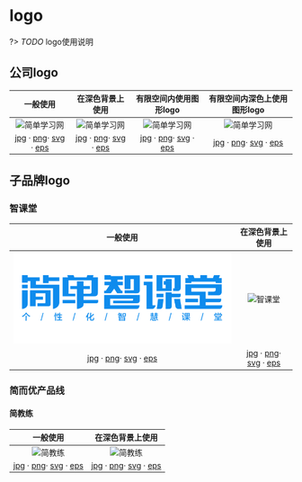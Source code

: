 # logo

?> _TODO_ logo使用说明

## 公司logo

|一般使用|在深色背景上使用|有限空间内使用图形logo|有限空间内深色上使用图形logo|
|:--:|:--:|:--:|:--:|
|![简单学习网](https://guidelines.cc/assets/attachment/logos/logo__jd100.png ':size=300') |![简单学习网](https://guidelines.cc/assets/attachment/logos/logo__jd100-inverse.png ':size=300') |![简单学习网](https://guidelines.cc/assets/attachment/logos/logo__jd100-shapeonly.png ':size=100') |![简单学习网](https://guidelines.cc/assets/attachment/logos/logo__jd100-shapeonly-inverse.png ':size=100') |
|[<i class="fal fa-download"></i> jpg](https://guidelines.cc/assets/attachment/logos/logo__jd100-jpg.zip)  · [<i class="fal fa-download"></i> png](https://guidelines.cc/assets/attachment/logos/logo__jd100-png.zip)· [<i class="fal fa-download"></i> svg](https://guidelines.cc/assets/attachment/logos/logo__jd100-svg.zip)  · [<i class="fal fa-download"></i> eps](https://guidelines.cc/assets/attachment/logos/logo__jd100-eps.zip)  |[<i class="fal fa-download"></i> jpg](https://guidelines.cc/assets/attachment/logos/logo__jd100-inverse-jpg.zip)  · [<i class="fal fa-download"></i> png](https://guidelines.cc/assets/attachment/logos/logo__jd100-inverse-png.zip)· [<i class="fal fa-download"></i> svg](https://guidelines.cc/assets/attachment/logos/logo__jd100-inverse-svg.zip)  · [<i class="fal fa-download"></i> eps](https://guidelines.cc/assets/attachment/logos/logo__jd100-inverse-eps.zip) |[<i class="fal fa-download"></i> jpg](https://guidelines.cc/assets/attachment/logos/logo__jd100-shapeonly-jpg.zip)  · [<i class="fal fa-download"></i> png](https://guidelines.cc/assets/attachment/logos/logo__jd100-shapeonly-png.zip)· [<i class="fal fa-download"></i> svg](https://guidelines.cc/assets/attachment/logos/logo__jd100-shapeonly-svg.zip)  · [<i class="fal fa-download"></i> eps](https://guidelines.cc/assets/attachment/logos/logo__jd100-shapeonly-eps.zip) |[<i class="fal fa-download"></i> jpg](https://guidelines.cc/assets/attachment/logos/logo__jd100-shapeonly-inverse-jpg.zip)  · [<i class="fal fa-download"></i> png](https://guidelines.cc/assets/attachment/logos/logo__jd100-shapeonly-inverse-png.zip)· [<i class="fal fa-download"></i> svg](https://guidelines.cc/assets/attachment/logos/logo__jd100-shapeonly-inverse-svg.zip)  · [<i class="fal fa-download"></i> eps](https://guidelines.cc/assets/attachment/logos/logo__jd100-shapeonly-inverse-eps.zip) |

## 子品牌logo

### 智课堂

|一般使用|在深色背景上使用|
|:--:|:--:|
|![智课堂](../../assets/attachment/logos/logo__zkt.png) |![智课堂](https://guidelines.cc/assets/attachment/logos/logo__zkt-inverse.png) |
|[<i class="fal fa-download"></i> jpg](https://guidelines.cc/assets/attachment/logos/logo__zkt-jpg.zip)  · [<i class="fal fa-download"></i> png](https://guidelines.cc/assets/attachment/logos/logo__zkt-png.zip)· [<i class="fal fa-download"></i> svg](https://guidelines.cc/assets/attachment/logos/logo__zkt-svg.zip)  · [<i class="fal fa-download"></i> eps](https://guidelines.cc/assets/attachment/logos/logo__zkt-eps.zip)  |[<i class="fal fa-download"></i> jpg](https://guidelines.cc/assets/attachment/logos/logo__zkt-inverse-jpg.zip)  · [<i class="fal fa-download"></i> png](https://guidelines.cc/assets/attachment/logos/logo__zkt-inverse-png.zip)· [<i class="fal fa-download"></i> svg](https://guidelines.cc/assets/attachment/logos/logo__zkt-inverse-svg.zip)  · [<i class="fal fa-download"></i> eps](https://guidelines.cc/assets/attachment/logos/logo__zkt-inverse-eps.zip) |

### 简而优产品线

<!-- #### 双师精品课

|一般使用|在深色背景上使用|有限空间内使用图形logo|
|:--:|:--:|:--:|
|![智课堂](/assets/attachment/logos/{replace}.png) [<i class="fal fa-download"></i> jpg](/assets/attachment/logos/{replace}-jpg.zip)  · [<i class="fal fa-download"></i> png](/assets/attachment/logos/{replace}-png.zip)· [<i class="fal fa-download"></i> svg](/assets/attachment/logos/{replace}-svg.zip)  · [<i class="fal fa-download"></i> eps](/assets/attachment/logos/{replace}-eps.zip)  |![智课堂](/assets/attachment/logos/{replace}-inverse.png) [<i class="fal fa-download"></i> jpg](/assets/attachment/logos/{replace}-inverse-jpg.zip)  · [<i class="fal fa-download"></i> png](/assets/attachment/logos/{replace}-inverse-png.zip)· [<i class="fal fa-download"></i> svg](/assets/attachment/logos/{replace}-inverse-svg.zip)  · [<i class="fal fa-download"></i> eps](/assets/attachment/logos/{replace}-inverse-eps.zip) |![智课堂](/assets/attachment/logos/{replace}-shapeonly.png) [<i class="fal fa-download"></i> jpg](/assets/attachment/logos/{replace}-shapeonly-jpg.zip)  · [<i class="fal fa-download"></i> png](/assets/attachment/logos/{replace}-shapeonly-png.zip)· [<i class="fal fa-download"></i> svg](/assets/attachment/logos/{replace}-shapeonly-svg.zip)  · [<i class="fal fa-download"></i> eps](/assets/attachment/logos/{replace}-shapeonly-eps.zip) | -->

#### 简教练

|一般使用|在深色背景上使用|
|:--:|:--:|
|![简教练](https://guidelines.cc/assets/attachment/logos/logo__jjl.png) |![简教练](https://guidelines.cc/assets/attachment/logos/logo__jjl-inverse.png) |
|[<i class="fal fa-download"></i> jpg](https://guidelines.cc/assets/attachment/logos/logo__jjl-jpg.zip)  · [<i class="fal fa-download"></i> png](https://guidelines.cc/assets/attachment/logos/logo__jjl-png.zip)· [<i class="fal fa-download"></i> svg](https://guidelines.cc/assets/attachment/logos/logo__jjl-svg.zip)  · [<i class="fal fa-download"></i> eps](https://guidelines.cc/assets/attachment/logos/logo__jjl-eps.zip)  |[<i class="fal fa-download"></i> jpg](https://guidelines.cc/assets/attachment/logos/logo__jjl-inverse-jpg.zip)  · [<i class="fal fa-download"></i> png](https://guidelines.cc/assets/attachment/logos/logo__jjl-inverse-png.zip)· [<i class="fal fa-download"></i> svg](https://guidelines.cc/assets/attachment/logos/logo__jjl-inverse-svg.zip)  · [<i class="fal fa-download"></i> eps](https://guidelines.cc/assets/attachment/logos/logo__jjl-inverse-eps.zip) |
